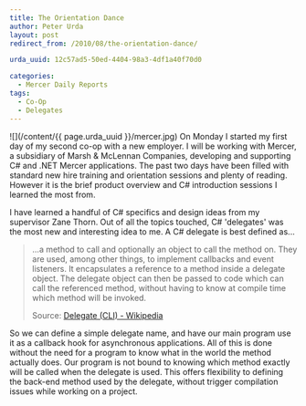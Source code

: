```yaml
---
title: The Orientation Dance
author: Peter Urda
layout: post
redirect_from: /2010/08/the-orientation-dance/

urda_uuid: 12c57ad5-50ed-4404-98a3-4df1a40f70d0

categories:
  - Mercer Daily Reports
tags:
  - Co-Op
  - Delegates
---
```


![](/content/{{ page.urda_uuid }}/mercer.jpg) On Monday I started my first day
of my second co-op with a new employer. I will be working with Mercer, a
subsidiary of Marsh & McLennan Companies, developing and supporting C# and .NET
Mercer applications. The past two days have been filled with standard new hire
training and orientation sessions and plenty of reading. However it is the brief
product overview and C# introduction sessions I learned the most from.

I have learned a handful of C# specifics and design ideas from my supervisor
Zane Thorn. Out of all the topics touched, C# 'delegates' was the most new and
interesting idea to me. A C# delegate is best defined as...

> ...a method to call and optionally an object to call the method on.
> They are used, among other things, to implement callbacks and event listeners.
> It encapsulates a reference to a method inside a delegate object. The delegate
> object can then be passed to code which can call the referenced method,
> without having to know at compile time which method will be invoked.
>
> Source: [Delegate (CLI) - Wikipedia][1]

So we can define a simple delegate name, and have our main program use it as a
callback hook for asynchronous applications. All of this is done without the
need for a program to know what in the world the method actually does. Our
program is not bound to knowing which method exactly will be called when the
delegate is used. This offers flexibility to defining the back-end method used
by the delegate, without trigger compilation issues while working on a project.

[1]: http://en.wikipedia.org/w/index.php?title=Delegate_%28.NET%29&oldid=380252993
